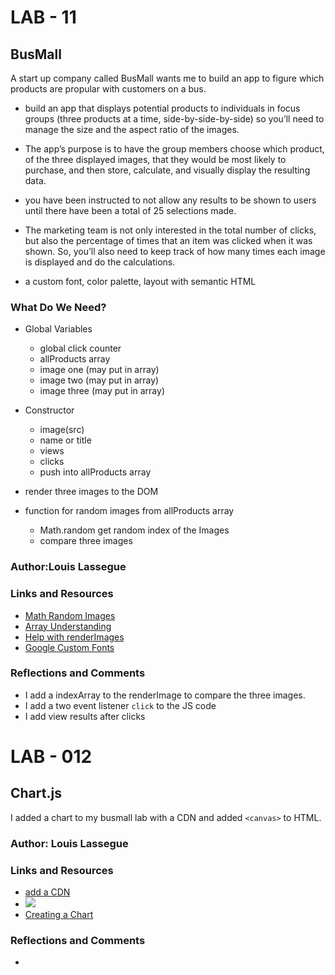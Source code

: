 # LAB - 11

## BusMall

A start up company called BusMall wants me to build an app to figure which products are propular with customers on a bus.

- build an app that displays potential products to individuals in focus groups (three products at a time, side-by-side-by-side) so you’ll need to manage the size and the aspect ratio of the images.

- The app’s purpose is to have the group members choose which product, of the three displayed images, that they would be most likely to purchase, and then store, calculate, and visually display the resulting data.

- you have been instructed to not allow any results to be shown to users until there have been a total of 25 selections made.

- The marketing team is not only interested in the total number of clicks, but also the percentage of times that an item was clicked when it was shown. So, you’ll also need to keep track of how many times each image is displayed and do the calculations.

- a custom font, color palette, layout with semantic HTML

### What Do We Need?

- Global Variables
    * global click counter
    * allProducts array
    * image one (may put in array)
    * image two (may put in array)
    * image three (may put in array)

- Constructor
    * image(src)
    * name or title
    * views
    * clicks
    * push into allProducts array

- render three images to the DOM

- function for random images from allProducts array
    * Math.random get random index of the Images
    * compare three images

### Author:Louis Lassegue

### Links and Resources
* [Math Random Images](https://developer.mozilla.org/en-US/docs/Web/JavaScript/Reference/Global_Objects/Math/random)
* [Array Understanding](https://developer.mozilla.org/en-US/docs/Web/JavaScript/Reference/Global_Objects/Array)
* [Help with renderImages](https://www.akashmittal.com/javascript-random-array-element-no-repeat/)
* [Google Custom Fonts](https://fonts.google.com/)

### Reflections and Comments
* I add a indexArray to the renderImage to compare the three images. 
* I add a two event listener `click` to the JS code
* I add view results after clicks


# LAB - 012

## Chart.js
I added a chart to my busmall lab with a CDN and added `<canvas>` to HTML.

### Author: Louis Lassegue

### Links and Resources
* [add a CDN](https://www.jsdelivr.com/package/npm/chart.js)
* [![](https://data.jsdelivr.com/v1/package/npm/chart.js/badge)](https://www.jsdelivr.com/package/npm/chart.js)
* [Creating a Chart](https://www.chartjs.org/docs/latest/)

### Reflections and Comments
* 